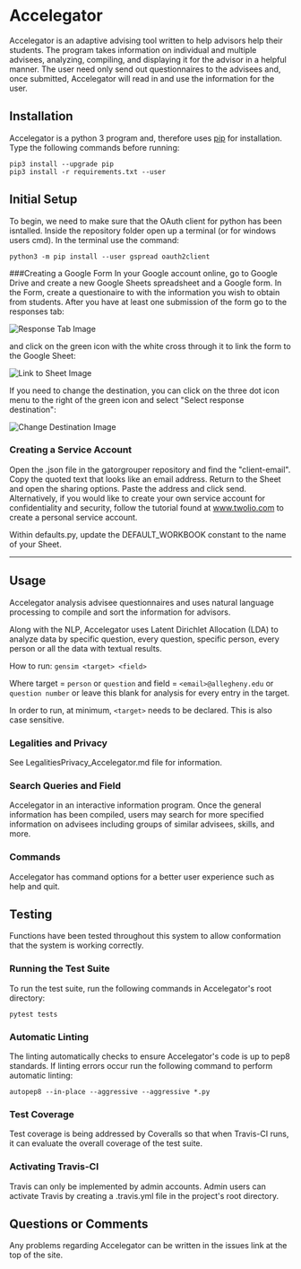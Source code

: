 # Accelegator

Accelegator is an adaptive advising tool written to help advisors help their
students. The program takes information on individual and multiple advisees,
analyzing, compiling, and displaying it for the advisor in a helpful manner.
The user need only send out questionnaires to the advisees and, once submitted,
Accelegator will read in and use the information for the user.

## Installation

Accelegator is a python 3 program and, therefore uses [pip][1] for installation.
Type the following commands before running:

[1]: https://pip.pypa.io/en/stable/installing

```shell
pip3 install --upgrade pip
pip3 install -r requirements.txt --user
```

## Initial Setup

To begin, we need to make sure that the OAuth client for python has been isntalled. Inside the repository folder open up a terminal (or for windows users cmd). In the terminal use the command:

`python3 -m pip install --user gspread oauth2client`

###Creating a Google Form
In your Google account online, go to Google Drive and create a new Google Sheets spreadsheet and a Google form. In the Form, create a questionaire to with the information you wish to obtain from students. After you have at least one submission of the form go to the responses tab:

![Response Tab Image](https://i.imgur.com/ctAYBmq.png "Response Tab")

and click on the green icon with the white cross through it to link the form to the Google Sheet:

![Link to Sheet Image](https://i.imgur.com/mFFCicS.png "Click this to link")

If you need to change the destination, you can click on the three dot icon menu to the right of the green icon and select "Select response destination":

![Change Destination Image](https://i.imgur.com/T9AaNPQ.png "Click this to change destination")

### Creating a Service Account
Open the .json file in the gatorgrouper repository and find the "client-email". Copy the quoted text that looks like an email address. Return to the Sheet and open the sharing options. Paste the address and click send. Alternatively, if you would like to create your own service account for confidentiality and security, follow the tutorial found at www.twolio.com to create a personal service account.

Within defaults.py, update the DEFAULT_WORKBOOK constant to the name of your Sheet.


------

## Usage

Accelegator analysis advisee questionnaires and uses natural language
processing to compile and sort the information for
advisors.

Along with the NLP, Accelegator uses Latent Dirichlet Allocation (LDA) to
analyze data by specific question, every question, specific person, every
person or all the data with textual results.

How to run:
`` gensim <target> <field> ``

Where target = `person` or `question`
and field = `<email>@allegheny.edu` or `question number` or leave this blank for
analysis for every entry in the target.

In order to run, at minimum, ``<target>`` needs to be declared. This is also
case sensitive.

### Legalities and Privacy

See LegalitiesPrivacy_Accelegator.md file for information.

### Search Queries and Field

Accelegator in an interactive information program. Once the general
information has been compiled, users may search for more specified information
on advisees including groups of similar advisees, skills, and more.

### Commands

Accelegator has command options for a better user experience such as help and
quit.

## Testing

Functions have been tested throughout this system to allow conformation that
the system is working correctly.

### Running the Test Suite

To run the test suite, run the following commands in Accelegator's root
directory:

```shell
pytest tests
```

### Automatic Linting

The linting automatically checks to ensure Accelegator's code is up to pep8
standards. If linting errors occur run the following command to perform
automatic linting:

```shell
autopep8 --in-place --aggressive --aggressive *.py
```

### Test Coverage

Test coverage is being addressed by Coveralls so that when Travis-CI runs, it
can evaluate the overall coverage of the test suite.

### Activating Travis-CI

Travis can only be implemented by admin accounts. Admin users can activate
Travis by creating a .travis.yml file in the project's root directory.

## Questions or Comments

Any problems regarding Accelegator can be written in the issues link at the
top of the site.
